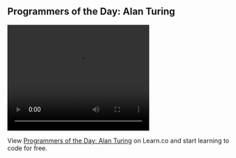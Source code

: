 

## Programmers of the Day: Alan Turing

<video width="320" height="240" controls>
  <source src="https://s3.amazonaws.com/potd-vids/potd-alan-turing.mp4" type="video/mp4">
Your browser does not support the video tag. [Click here]("https://s3.amazonaws.com/potd-vids/potd-alan-turing.mp4") to view the video.
</video>

<p data-visibility='hidden'>View <a href='https://learn.co/lessons/potd-alan-turing' title='Programmers of the Day: Alan Turing'>Programmers of the Day: Alan Turing</a> on Learn.co and start learning to code for free.</p>
